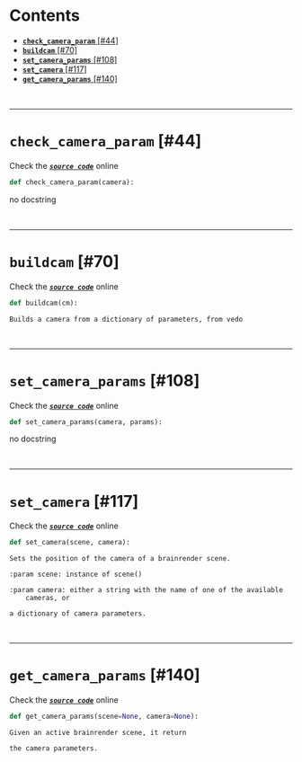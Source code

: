 



Contents
========

* [**`check_camera_param`** [#44]](#check_camera_param-44)
* [**`buildcam`** [#70]](#buildcam-70)
* [**`set_camera_params`** [#108]](#set_camera_params-108)
* [**`set_camera`** [#117]](#set_camera-117)
* [**`get_camera_params`** [#140]](#get_camera_params-140)


&nbsp;

--------
# **`check_camera_param`** [#44]
  
Check the [***``source code``***](https://github.com/BrancoLab/BrainRender/tree/brainglobeintegration/blob/master/brainrender/Utils/camera.py#L44) online

```python
def check_camera_param(camera):
```  


no docstring

&nbsp;

--------
# **`buildcam`** [#70]
  
Check the [***``source code``***](https://github.com/BrancoLab/BrainRender/tree/brainglobeintegration/blob/master/brainrender/Utils/camera.py#L70) online

```python
def buildcam(cm):
```  


```text
Builds a camera from a dictionary of parameters, from vedo

```

&nbsp;

--------
# **`set_camera_params`** [#108]
  
Check the [***``source code``***](https://github.com/BrancoLab/BrainRender/tree/brainglobeintegration/blob/master/brainrender/Utils/camera.py#L108) online

```python
def set_camera_params(camera, params):
```  


no docstring

&nbsp;

--------
# **`set_camera`** [#117]
  
Check the [***``source code``***](https://github.com/BrancoLab/BrainRender/tree/brainglobeintegration/blob/master/brainrender/Utils/camera.py#L117) online

```python
def set_camera(scene, camera):
```  


```text
Sets the position of the camera of a brainrender scene.

:param scene: instance of scene()

:param camera: either a string with the name of one of the available
    cameras, or

a dictionary of camera parameters.

```

&nbsp;

--------
# **`get_camera_params`** [#140]
  
Check the [***``source code``***](https://github.com/BrancoLab/BrainRender/tree/brainglobeintegration/blob/master/brainrender/Utils/camera.py#L140) online

```python
def get_camera_params(scene=None, camera=None):
```  


```text
Given an active brainrender scene, it return

the camera parameters.

```